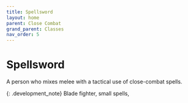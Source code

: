 ```yaml
---
title: Spellsword
layout: home
parent: Close Combat
grand_parent: Classes
nav_order: 5
---
```


# Spellsword
A person who mixes melee with a tactical use of close-combat spells.

{: .development_note}
Blade fighter, small spells,
